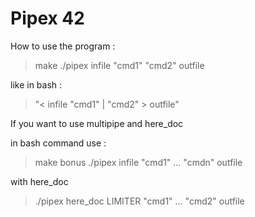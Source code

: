 # Pipex 42

How to use the program :

> make
> ./pipex infile "cmd1" "cmd2" outfile
 
like in bash :

> "< infile "cmd1" | "cmd2" > outfile"

If you want to use multipipe and here_doc

in bash command use :

> make bonus
> ./pipex infile "cmd1" ... "cmdn" outfile

with here_doc

> ./pipex here_doc LIMITER "cmd1" ... "cmd2" outfile
